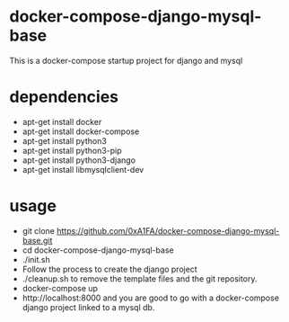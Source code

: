 # docker-compose-django-mysql-base

This is a docker-compose startup project for django and mysql
# dependencies
- apt-get install docker
- apt-get install docker-compose
- apt-get install python3
- apt-get install python3-pip
- apt-get install python3-django
- apt-get install libmysqlclient-dev

# usage
- git clone https://github.com/0xA1FA/docker-compose-django-mysql-base.git
- cd docker-compose-django-mysql-base
- ./init.sh
-  Follow the process to create the django project
- ./cleanup.sh to remove the template files and the git repository.
- docker-compose up
- http://localhost:8000 and you are good to go with a docker-compose django project linked to a mysql db.

